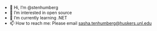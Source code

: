 - 👋 Hi, I’m @stenhumberg
- 👀 I’m interested in open source
- 🌱 I’m currently learning .NET
- 📫 How to reach me: Please email sasha.tenhumberg@huskers.unl.edu
